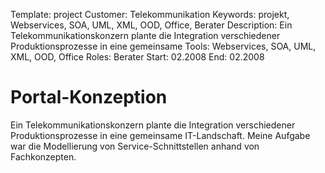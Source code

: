 Template: project
Customer: Telekommunikation
Keywords: projekt, Webservices, SOA, UML, XML, OOD, Office, Berater
Description: Ein Telekommunikationskonzern plante die Integration verschiedener Produktionsprozesse in eine gemeinsame
Tools: Webservices, SOA, UML, XML, OOD, Office
Roles: Berater
Start: 02.2008
End: 02.2008

# Portal-Konzeption

Ein Telekommunikationskonzern plante die Integration verschiedener Produktionsprozesse in eine gemeinsame IT-Landschaft. Meine Aufgabe war die Modellierung von Service-Schnittstellen anhand von Fachkonzepten.


